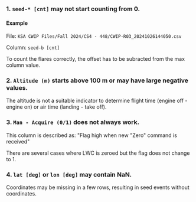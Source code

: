 ### 1. `seed-* [cnt]` may not start counting from 0.

#### Example
File: `KSA CWIP Files/Fall 2024/CS4 - 448/CWIP-R03_20241026144050.csv`

Column: `seed-b [cnt]` 

To count the flares correctly, the offset has to be subracted from the max column value.


### 2. `Altitude (m)` starts above 100 m or may have large negative values.

The altitude is not a suitable indicator to determine 
flight time (engine off - engine on) or 
air time (landing - take off).


### 3. `Man - Acquire (0/1)` does not always work.

This column is described as: "Flag high when new "Zero" command is received"

There are several cases where LWC is zeroed but the flag does not change to 1.


### 4. `lat [deg]` or `lon [deg]` may contain NaN.
Coordinates may be missing in a few rows, resulting in seed events without coordinates.